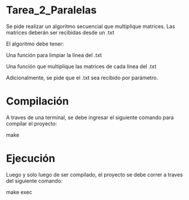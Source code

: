 # Tarea_2_Paralelas

Se pide realizar un algoritmo secuencial que multiplique matrices. Las matrices deberán ser recibidas desde un .txt

El algoritmo debe tener:

Una función para limpiar la línea del .txt

Una función que multiplique las matrices de cada línea del .txt

Adicionalmente, se pide que el .txt sea recibido por parámetro.
# Compilación

A traves de una terminal, se debe ingresar el siguiente comando para compilar el proyecto:

make
# Ejecución

Luego y solo luego de ser compilado, el proyecto se debe correr a traves del siguiente comando:

make exec
